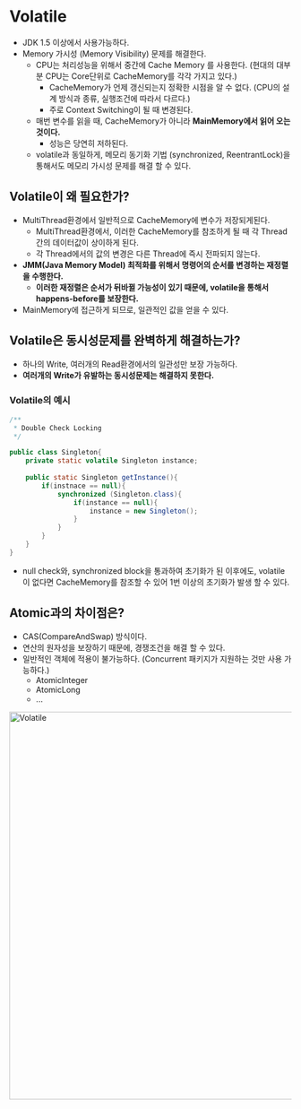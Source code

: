# Volatile
- JDK 1.5 이상에서 사용가능하다.
- Memory 가시성 (Memory Visibility) 문제를 해결한다.
  - CPU는 처리성능을 위해서 중간에 Cache Memory 를 사용한다. (현대의 대부분 CPU는 Core단위로 CacheMemory를 각각 가지고 있다.)
    - CacheMemory가 언제 갱신되는지 정확한 시점을 알 수 없다. (CPU의 설계 방식과 종류, 실행조건에 따라서 다르다.)
    - 주로 Context Switching이 될 때 변경된다.
  - 매번 변수를 읽을 때, CacheMemory가 아니라 **MainMemory에서 읽어 오는 것이다.**
    - 성능은 당연히 저하된다.
  - volatile과 동일하게, 메모리 동기화 기법 (synchronized, ReentrantLock)을 통해서도 메모리 가시성 문제를 해결 할 수 있다.

## Volatile이 왜 필요한가?
- MultiThread환경에서 일반적으로 CacheMemory에 변수가 저장되게된다.
  - MultiThread환경에서, 이러한 CacheMemory를 참조하게 될 때 각 Thread간의 데이터값이 상이하게 된다.
  - 각 Thread에서의 값의 변경은 다른 Thread에 즉시 전파되지 않는다.
- **JMM(Java Memory Model) 최적화를 위해서 명령어의 순서를 변경하는 재정렬을 수행한다.**
  - **이러한 재정렬은 순서가 뒤바뀔 가능성이 있기 때문에, volatile을 통해서 happens-before를 보장한다.** 
- MainMemory에 접근하게 되므로, 일관적인 값을 얻을 수 있다.

## Volatile은 동시성문제를 완벽하게 해결하는가?
- 하나의 Write, 여러개의 Read환경에서의 일관성만 보장 가능하다.
- **여러개의 Write가 유발하는 동시성문제는 해결하지 못한다.**

### Volatile의 예시
```java
/**
 * Double Check Locking
 */

public class Singleton{
    private static volatile Singleton instance;
    
    public static Singleton getInstance(){
        if(instnace == null){
            synchronized (Singleton.class){
                if(instance == null){
                    instance = new Singleton();
                }
            }
        }
    }
}
```
- null check와, synchronized block을 통과하여 초기화가 된 이후에도, volatile이 없다면 CacheMemory를 참조할 수 있어 1번 이상의 초기화가 발생 할 수 있다.

## Atomic과의 차이점은?
- CAS(CompareAndSwap) 방식이다.
- 연산의 원자성을 보장하기 때문에, 경쟁조건을 해결 할 수 있다.
- 일반적인 객체에 적용이 불가능하다. (Concurrent 패키지가 지원하는 것만 사용 가능하다.)
  - AtomicInteger
  - AtomicLong
  - ...
  
<img width="692" alt="Volatile" src="https://user-images.githubusercontent.com/57896918/196179159-0550877b-b7f3-45f8-ad6a-98581fa11c18.png">
